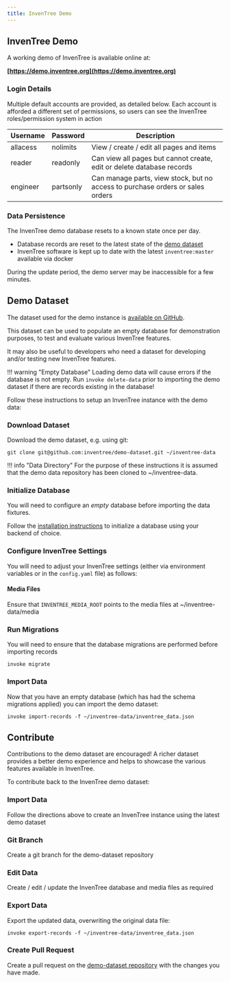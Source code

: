 ```yaml
---
title: InvenTree Demo
---
```


## InvenTree Demo

A working demo of InvenTree is available online at:

<large><b>[https://demo.inventree.org](https://demo.inventree.org)</b></large>

### Login Details

Multiple default accounts are provided, as detailed below. Each account is afforded a different set of permissions, so users can see the InvenTree roles/permission system in action

| Username | Password | Description |
| --- | --- | --- |
| allacess | nolimits | View / create / edit all pages and items |
| reader | readonly | Can view all pages but cannot create, edit or delete database records |
| engineer | partsonly | Can manage parts, view stock, but no access to purchase orders or sales orders |

### Data Persistence

The InvenTree demo database resets to a known state once per day.

- Database records are reset to the latest state of the [demo dataset](https://github.com/inventree/demo-dataset)
- InvenTree software is kept up to date with the latest `inventree:master` available via docker

During the update period, the demo server may be inaccessible for a few minutes.

## Demo Dataset

The dataset used for the demo instance is [available on GitHub](https://github.com/inventree/demo-dataset).

This dataset can be used to populate an empty database for demonstration purposes, to test and evaluate various InvenTree features.

It may also be useful to developers who need a dataset for developing and/or testing new InvenTree features.

!!! warning "Empty Database"
    Loading demo data will cause errors if the database is not empty. Run `invoke delete-data` prior to importing the demo dataset if there are records existing in the database!

Follow these instructions to setup an InvenTree instance with the demo data:

### Download Dataset

Download the demo dataset, e.g. using git:

```
git clone git@github.com:inventree/demo-dataset.git ~/inventree-data
```

!!! info "Data Directory"
    For the purpose of these instructions it is assumed that the demo data repository has been cloned to ~/inventree-data.

### Initialize Database

You will need to configure an *empty* database before importing the data fixtures.

Follow the [installation instructions](./start/intro.md) to initialize a database using your backend of choice.

### Configure InvenTree Settings

You will need to adjust your InvenTree settings (either via environment variables or in the `config.yaml` file) as follows:

#### Media Files

Ensure that `INVENTREE_MEDIA_ROOT` points to the media files at ~/inventree-data/media

### Run Migrations

You will need to ensure that the database migrations are performed before importing records

```
invoke migrate
```

### Import Data

Now that you have an empty database (which has had the schema migrations applied) you can import the demo dataset:

```
invoke import-records -f ~/inventree-data/inventree_data.json
```

## Contribute

Contributions to the demo dataset are encouraged! A richer dataset provides a better demo experience and helps to showcase the various features available in InvenTree.

To contribute back to the InvenTree demo dataset:

### Import Data

Follow the directions above to create an InvenTree instance using the latest demo dataset

### Git Branch

Create a git branch for the demo-dataset repository

### Edit Data

Create / edit / update the InvenTree database and media files as required

### Export Data

Export the updated data, overwriting the original data file:

```
invoke export-records -f ~/inventree-data/inventree_data.json
```

### Create Pull Request

Create a pull request on the [demo-dataset repository](https://github.com/inventree/demo-dataset) with the changes you have made.
